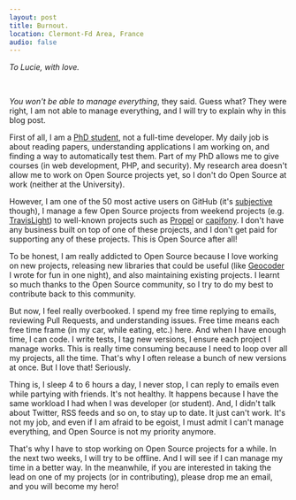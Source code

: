 ```yaml
---
layout: post
title: Burnout.
location: Clermont-Fd Area, France
audio: false
---
```


_To Lucie, with love._

<br>

_You won't be able to manage everything_, they said.
Guess what? They were right, I am not able to manage everything, and I will try
to explain why in this blog post.

First of all, I am a [PhD student](/2013-01-02-new-year-new-life-new-job.html),
not a full-time developer. My daily job is about reading papers, understanding
applications I am working on, and finding a way to automatically test them.
Part of my PhD allows me to give courses (in web development, PHP, and
security). My research area doesn't allow me to work on Open Source projects
yet, so I don't do Open Source at work (neither at the University).

However, I am one of the 50 most active users on GitHub (it's
[subjective](http://www.liferay.com/web/zeno.rocha/blog/-/blogs/i-m-the-50-most-active-contributor-on-github-so-what-)
though), I manage a few Open Source projects from weekend projects
(e.g. [TravisLight](https://github.com/willdurand/TravisLight)) to well-known
projects such as [Propel](https://github.com/propelorm/Propel) or
[capifony](https://github.com/everzet/capifony). I don't have any business
built on top of one of these projects, and I don't get paid for supporting any
of these projects. This is Open Source after all!

To be honest, I am really addicted to Open Source because I love working on new
projects, releasing new libraries that could be useful (like
[Geocoder](http://github.com/willdurand/Geocoder) I wrote for fun in one night),
and also maintaining existing projects. I learnt so much thanks to the Open
Source community, so I try to do my best to contribute back to this community.

But now, I feel really overbooked. I spend my free time replying to emails,
reviewing Pull Requests, and understanding issues. Free time means each free
time frame (in my car, while eating, etc.) here. And when I have enough time, I
can code. I write tests, I tag new versions, I ensure each project I manage
works. This is really time consuming because I need to loop over all my
projects, all the time. That's why I often release a bunch of new versions at
once. But I love that! Seriously.

Thing is, I sleep 4 to 6 hours a day, I never stop, I can reply to emails even
while partying with friends. It's not healthy. It happens because I have the same
workload I had when I was developer (or student). And, I didn't talk about
Twitter, RSS feeds and so on, to stay up to date. It just can't work. It's not
my job, and even if I am afraid to be egoist, I must admit I can't manage
everything, and Open Source is not my priority anymore.

That's why I have to stop working on Open Source projects for a while. In the
next two weeks, I will try to be offline. And I will see if I can manage my time
in a better way. In the meanwhile, if you are interested in taking the lead on
one of my projects (or in contributing), please drop me an email, and you will
become my hero!
